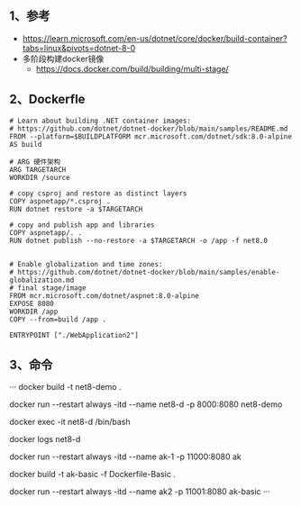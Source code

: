 
## 1、参考
- https://learn.microsoft.com/en-us/dotnet/core/docker/build-container?tabs=linux&pivots=dotnet-8-0
- 多阶段构建docker镜像
  - https://docs.docker.com/build/building/multi-stage/ 
## 2、Dockerfle

```
# Learn about building .NET container images:
# https://github.com/dotnet/dotnet-docker/blob/main/samples/README.md
FROM --platform=$BUILDPLATFORM mcr.microsoft.com/dotnet/sdk:8.0-alpine AS build

# ARG 硬件架构
ARG TARGETARCH
WORKDIR /source

# copy csproj and restore as distinct layers
COPY aspnetapp/*.csproj .
RUN dotnet restore -a $TARGETARCH

# copy and publish app and libraries
COPY aspnetapp/. .
RUN dotnet publish --no-restore -a $TARGETARCH -o /app -f net8.0


# Enable globalization and time zones:
# https://github.com/dotnet/dotnet-docker/blob/main/samples/enable-globalization.md
# final stage/image
FROM mcr.microsoft.com/dotnet/aspnet:8.0-alpine
EXPOSE 8080
WORKDIR /app
COPY --from=build /app .

ENTRYPOINT ["./WebApplication2"]
```


## 3、命令
···
docker build -t net8-demo .

docker run --restart always -itd --name net8-d -p 8000:8080 net8-demo

docker exec -it net8-d /bin/bash

docker logs net8-d


docker run --restart always -itd --name ak-1 -p 11000:8080 ak



docker build -t ak-basic -f Dockerfile-Basic .

docker run --restart always -itd --name ak2 -p 11001:8080 ak-basic
···